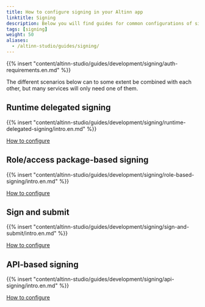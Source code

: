 ```yaml
---
title: How to configure signing in your Altinn app
linktitle: Signing
description: Below you will find guides for common configurations of signing.
tags: [signing]
weight: 50
aliases:
  - /altinn-studio/guides/signing/
---
```


{{% insert "content/altinn-studio/guides/development/signing/auth-requirements.en.md" %}}

The different scenarios below can to some extent be combined with each other, but many services will only need one of them.

## Runtime delegated signing

{{% insert "content/altinn-studio/guides/development/signing/runtime-delegated-signing/intro.en.md" %}}

[How to configure](/altinn-studio/guides/development/signing/runtime-delegated-signing)

## Role/access package-based signing

{{% insert "content/altinn-studio/guides/development/signing/role-based-signing/intro.en.md" %}}

[How to configure](/altinn-studio/guides/development/signing/role-based-signing)

## Sign and submit

{{% insert "content/altinn-studio/guides/development/signing/sign-and-submit/intro.en.md" %}}

[How to configure](/altinn-studio/guides/development/signing/sign-and-submit)

## API-based signing
{{% insert "content/altinn-studio/guides/development/signing/api-signing/intro.en.md" %}}

[How to configure](/altinn-studio/guides/development/signing/api-signing)
